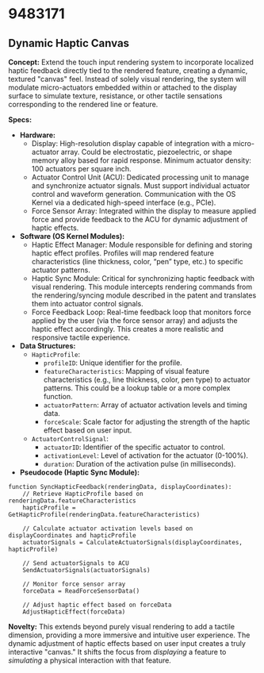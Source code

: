 # 9483171

## Dynamic Haptic Canvas

**Concept:** Extend the touch input rendering system to incorporate localized haptic feedback directly tied to the rendered feature, creating a dynamic, textured "canvas" feel.  Instead of solely visual rendering, the system will modulate micro-actuators embedded within or attached to the display surface to simulate texture, resistance, or other tactile sensations corresponding to the rendered line or feature.

**Specs:**

*   **Hardware:**
    *   Display: High-resolution display capable of integration with a micro-actuator array.  Could be electrostatic, piezoelectric, or shape memory alloy based for rapid response.  Minimum actuator density: 100 actuators per square inch.
    *   Actuator Control Unit (ACU): Dedicated processing unit to manage and synchronize actuator signals.  Must support individual actuator control and waveform generation.  Communication with the OS Kernel via a dedicated high-speed interface (e.g., PCIe).
    *   Force Sensor Array: Integrated within the display to measure applied force and provide feedback to the ACU for dynamic adjustment of haptic effects.
*   **Software (OS Kernel Modules):**
    *   Haptic Effect Manager:  Module responsible for defining and storing haptic effect profiles.  Profiles will map rendered feature characteristics (line thickness, color, “pen” type, etc.) to specific actuator patterns.
    *   Haptic Sync Module:  Critical for synchronizing haptic feedback with visual rendering. This module intercepts rendering commands from the rendering/syncing module described in the patent and translates them into actuator control signals.
    *   Force Feedback Loop:  Real-time feedback loop that monitors force applied by the user (via the force sensor array) and adjusts the haptic effect accordingly.  This creates a more realistic and responsive tactile experience.
*   **Data Structures:**
    *   `HapticProfile`:
        *   `profileID`: Unique identifier for the profile.
        *   `featureCharacteristics`:  Mapping of visual feature characteristics (e.g., line thickness, color, pen type) to actuator patterns.  This could be a lookup table or a more complex function.
        *   `actuatorPattern`:  Array of actuator activation levels and timing data.
        *   `forceScale`: Scale factor for adjusting the strength of the haptic effect based on user input.
    *   `ActuatorControlSignal`:
        *   `actuatorID`:  Identifier of the specific actuator to control.
        *   `activationLevel`:  Level of activation for the actuator (0-100%).
        *   `duration`:  Duration of the activation pulse (in milliseconds).
*   **Pseudocode (Haptic Sync Module):**

```
function SyncHapticFeedback(renderingData, displayCoordinates):
    // Retrieve HapticProfile based on renderingData.featureCharacteristics
    hapticProfile = GetHapticProfile(renderingData.featureCharacteristics)

    // Calculate actuator activation levels based on displayCoordinates and hapticProfile
    actuatorSignals = CalculateActuatorSignals(displayCoordinates, hapticProfile)

    // Send actuatorSignals to ACU
    SendActuatorSignals(actuatorSignals)

    // Monitor force sensor array
    forceData = ReadForceSensorData()

    // Adjust haptic effect based on forceData
    AdjustHapticEffect(forceData)
```

**Novelty:** This extends beyond purely visual rendering to add a tactile dimension, providing a more immersive and intuitive user experience.  The dynamic adjustment of haptic effects based on user input creates a truly interactive "canvas." It shifts the focus from *displaying* a feature to *simulating* a physical interaction with that feature.